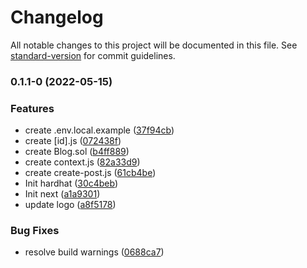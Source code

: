 # Changelog

All notable changes to this project will be documented in this file. See [standard-version](https://github.com/conventional-changelog/standard-version) for commit guidelines.

### 0.1.1-0 (2022-05-15)


### Features

* create .env.local.example ([37f94cb](https://github.com/kito0/eth-cms/commit/37f94cb3a648f48d7f3b7ae3419fed1e7c30d634))
* create [id].js ([072438f](https://github.com/kito0/eth-cms/commit/072438fc12253d5cbdaef4b3de2ace541bacfb6d))
* create Blog.sol ([b4ff889](https://github.com/kito0/eth-cms/commit/b4ff889061e4d1d1b4e65c35d565c73b5cd2509d))
* create context.js ([82a33d9](https://github.com/kito0/eth-cms/commit/82a33d94a6a3d756761b8e1e065cca29cfd6a7c7))
* create create-post.js ([61cb4be](https://github.com/kito0/eth-cms/commit/61cb4be5514f9b49b78f7fbf5d0152e1ac5f82ec))
* Init hardhat ([30c4beb](https://github.com/kito0/eth-cms/commit/30c4bebb30182f0920557a8c3438a0459c25e891))
* Init next ([a1a9301](https://github.com/kito0/eth-cms/commit/a1a930146a4a6a7545056108dd99614e7479cc85))
* update logo ([a8f5178](https://github.com/kito0/eth-cms/commit/a8f51786b1077c84bfb4a0b40ccb3bebccd8eb66))


### Bug Fixes

* resolve build warnings ([0688ca7](https://github.com/kito0/eth-cms/commit/0688ca7257d8f3136f16b320f486add0cf47ffd6))
